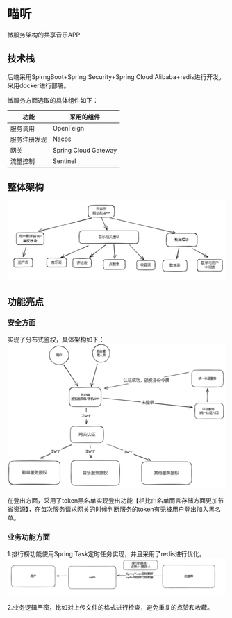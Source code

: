 # 喵听

微服务架构的共享音乐APP

## 技术栈

后端采用SpirngBoot+Spring Security+Spring Cloud Alibaba+redis进行开发。采用docker进行部署。

微服务方面选取的具体组件如下：

| 功能         | 采用的组件           |
| ------------ | -------------------- |
| 服务调用     | OpenFeign            |
| 服务注册发现 | Nacos                |
| 网关         | Spring Cloud Gateway |
| 流量控制     | Sentinel             |

## 整体架构

![E}Y}_P%Y_5O%J IRY9}D4OS](https://raw.githubusercontent.com/flying-pig-z/picture-bed/main/img/202401031857007.png?token=A4A35OVE2ATEXMNWUJHEPL3FSU66K)

## 功能亮点

### 安全方面

实现了分布式鉴权，具体架构如下：
![93WF)O6}J0{DCXF4C7 A1IC](https://raw.githubusercontent.com/flying-pig-z/picture-bed/main/img/202401031857716.png?token=A4A35OXHKKIF6BVQAKC37CDFSU66K)


在登出方面，采用了token黑名单实现登出功能【相比白名单而言存储方面更加节省资源】，在每次服务请求网关的时候判断服务的token有无被用户登出加入黑名单。

### 业务功能方面

1.排行榜功能使用Spring Task定时任务实现，并且采用了redis进行优化。
![F 60I YJ@7U DC%3P1SUJP8](https://raw.githubusercontent.com/flying-pig-z/picture-bed/main/img/202401031857681.png?token=A4A35OSG5RZXQJB6BW5DL7DFSU66K)

2.业务逻辑严密，比如对上传文件的格式进行检查，避免重复的点赞和收藏。
